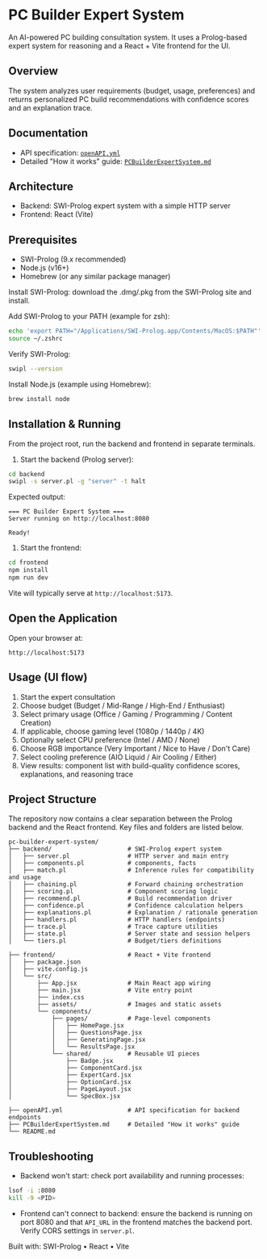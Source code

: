 # PC Builder Expert System

An AI-powered PC building consultation system. It uses a Prolog-based expert system for reasoning and a React + Vite frontend for the UI.

## Overview

The system analyzes user requirements (budget, usage, preferences) and returns personalized PC build recommendations with confidence scores and an explanation trace.

## Documentation

- API specification: [`openAPI.yml`](./openAPI.yml)
- Detailed "How it works" guide: [`PCBuilderExpertSystem.md`](./PCBuilderExpertSystem.md)

## Architecture

- Backend: SWI-Prolog expert system with a simple HTTP server
- Frontend: React (Vite)

## Prerequisites

- SWI-Prolog (9.x recommended)
- Node.js (v16+)
- Homebrew (or any similar package manager)

Install SWI-Prolog: download the .dmg/.pkg from the SWI-Prolog site and install.

Add SWI-Prolog to your PATH (example for zsh):

```bash
echo 'export PATH="/Applications/SWI-Prolog.app/Contents/MacOS:$PATH"' >> ~/.zshrc
source ~/.zshrc
```

Verify SWI-Prolog:

```bash
swipl --version
```

Install Node.js (example using Homebrew):

```bash
brew install node
```

## Installation & Running

From the project root, run the backend and frontend in separate terminals.

1. Start the backend (Prolog server):

```bash
cd backend
swipl -s server.pl -g "server" -t halt
```

Expected output:

```text
=== PC Builder Expert System ===
Server running on http://localhost:8080

Ready!
```

1. Start the frontend:

```bash
cd frontend
npm install
npm run dev
```

Vite will typically serve at `http://localhost:5173`.

## Open the Application

Open your browser at:

```text
http://localhost:5173
```

## Usage (UI flow)

1. Start the expert consultation
2. Choose budget (Budget / Mid-Range / High-End / Enthusiast)
3. Select primary usage (Office / Gaming / Programming / Content Creation)
4. If applicable, choose gaming level (1080p / 1440p / 4K)
5. Optionally select CPU preference (Intel / AMD / None)
6. Choose RGB importance (Very Important / Nice to Have / Don't Care)
7. Select cooling preference (AIO Liquid / Air Cooling / Either)
8. View results: component list with build-quality confidence scores, explanations, and reasoning trace

## Project Structure

The repository now contains a clear separation between the Prolog backend and the React frontend. Key files and folders are listed below.

```text
pc-builder-expert-system/
├── backend/                     # SWI-Prolog expert system
│   ├── server.pl                # HTTP server and main entry
│   ├── components.pl            # components, facts
│   ├── match.pl                 # Inference rules for compatibility and usage
│   ├── chaining.pl              # Forward chaining orchestration
│   ├── scoring.pl               # Component scoring logic
│   ├── recommend.pl             # Build recommendation driver
│   ├── confidence.pl            # Confidence calculation helpers
│   ├── explanations.pl          # Explanation / rationale generation
│   ├── handlers.pl              # HTTP handlers (endpoints)
│   ├── trace.pl                 # Trace capture utilities
│   ├── state.pl                 # Server state and session helpers
│   └── tiers.pl                 # Budget/tiers definitions

├── frontend/                    # React + Vite frontend
│   ├── package.json
│   ├── vite.config.js
│   └── src/
│       ├── App.jsx              # Main React app wiring
│       ├── main.jsx             # Vite entry point
│       ├── index.css
│       ├── assets/              # Images and static assets
│       └── components/
│           ├── pages/           # Page-level components
│           │   ├── HomePage.jsx
│           │   ├── QuestionsPage.jsx
│           │   ├── GeneratingPage.jsx
│           │   └── ResultsPage.jsx
│           └── shared/          # Reusable UI pieces
│               ├── Badge.jsx
│               ├── ComponentCard.jsx
│               ├── ExpertCard.jsx
│               ├── OptionCard.jsx
│               ├── PageLayout.jsx
│               └── SpecBox.jsx

├── openAPI.yml                  # API specification for backend endpoints
├── PCBuilderExpertSystem.md     # Detailed "How it works" guide
└── README.md
```

## Troubleshooting

- Backend won't start: check port availability and running processes:

```bash
lsof -i :8080
kill -9 <PID>
```

- Frontend can't connect to backend: ensure the backend is running on port 8080 and that `API_URL` in the frontend matches the backend port. Verify CORS settings in `server.pl`.

Built with: SWI-Prolog • React • Vite
